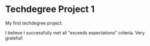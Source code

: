 # Techdegree Project 1

My first techdegree project.

I believe I successfully met all "exceeds expectations" criteria.  Very grateful!
